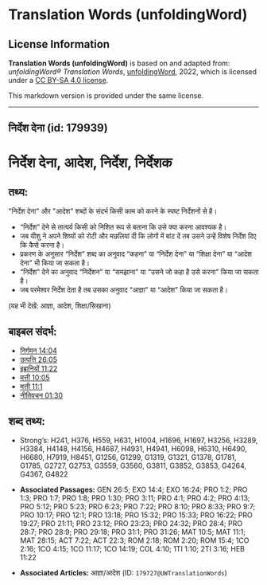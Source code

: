 # Translation Words (unfoldingWord)

## License Information

**Translation Words (unfoldingWord)** is based on and adapted from: _unfoldingWord® Translation Words_, [unfoldingWord](https://unfoldingword.org/utw), 2022, which is licensed under a [CC BY-SA 4.0 license](https://creativecommons.org/licenses/by-sa/4.0/legalcode.en).

This markdown version is provided under the same license.



--------------------------------

## निर्देश देना (id: 179939)

निर्देश देना, आदेश, निर्देश, निर्देशक
=====================================

तथ्य:
-----

"निर्देश देना" और "आदेश" शब्दों के संदर्भ किसी काम को करने के स्पष्ट निर्देशनों से है।

* “निर्देश” देने से तात्पर्य किसी को निशित रूप से बताना कि उसे क्या करना आवश्यक है।
* जब यीशु ने अपने शिष्यों को रोटी और मछलियां दी कि लोगों में बांट दें तब उसने उन्हें विशेष निर्देश दिए कि कैसे करना है।
* प्रकरण के अनुसार “निर्देश” शब्द का अनुवाद “कहना” या “निर्देश देना” या “शिक्षा देना” या “आदेश देना” भी किया जा सकता है।
* “निर्देश” देने का अनुवाद “निर्देशन” या “समझाना” या “उसने जो कहा है उसे करना” किया जा सकता है।
* जब परमेश्वर निर्देश देता है तब उसका अनुवाद “आज्ञा” या “आदेश” किया जा सकता है।

(यह भी देखें: आज्ञा, आदेश, शिक्षा/सिखाना)

बाइबल संदर्भ:
-------------

* [निर्गमन 14:04](https://ref.ly/Exod14:4)
* [उत्पत्ति 26:05](https://ref.ly/Gen26:5)
* [इब्रानियों 11:22](https://ref.ly/Heb11:22)
* [मत्ती 10:05](https://ref.ly/Matt10:5)
* [मत्ती 11:1](https://ref.ly/Matt11:1)
* [नीतिवचन 01:30](https://ref.ly/Prov1:30)

शब्द तथ्य:
----------

* Strong’s: H241, H376, H559, H631, H1004, H1696, H1697, H3256, H3289, H3384, H4148, H4156, H4687, H4931, H4941, H6098, H6310, H6490, H6680, H7919, H8451, G1256, G1299, G1319, G1321, G1378, G1781, G1785, G2727, G2753, G3559, G3560, G3811, G3852, G3853, G4264, G4367, G4822

* **Associated Passages:** GEN 26:5; EXO 14:4; EXO 16:24; PRO 1:2; PRO 1:3; PRO 1:7; PRO 1:8; PRO 1:30; PRO 3:11; PRO 4:1; PRO 4:2; PRO 4:13; PRO 5:12; PRO 5:23; PRO 6:23; PRO 7:22; PRO 8:10; PRO 8:33; PRO 9:7; PRO 10:17; PRO 12:1; PRO 13:18; PRO 15:32; PRO 15:33; PRO 16:22; PRO 19:27; PRO 21:11; PRO 23:12; PRO 23:23; PRO 24:32; PRO 28:4; PRO 28:7; PRO 28:9; PRO 29:18; PRO 31:1; PRO 31:26; MAT 10:5; MAT 11:1; MAT 28:15; ACT 7:22; ACT 22:3; ROM 2:18; ROM 2:20; ROM 15:4; 1CO 2:16; 1CO 4:15; 1CO 11:17; 1CO 14:19; COL 4:10; 1TI 1:10; 2TI 3:16; HEB 11:22
* **Associated Articles:** आज्ञा/आदेश (ID: `179727@UWTranslationWords`)

